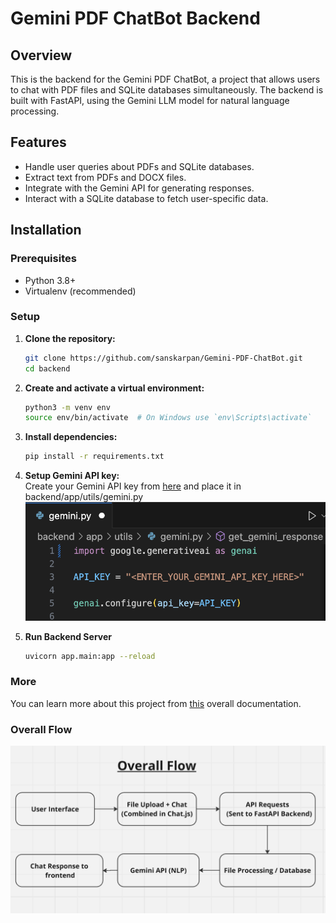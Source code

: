 # Gemini PDF ChatBot Backend

## Overview

This is the backend for the Gemini PDF ChatBot, a project that allows users to chat with PDF files and SQLite databases simultaneously. The backend is built with FastAPI, using the Gemini LLM model for natural language processing.

## Features

- Handle user queries about PDFs and SQLite databases.
- Extract text from PDFs and DOCX files.
- Integrate with the Gemini API for generating responses.
- Interact with a SQLite database to fetch user-specific data.

## Installation

### Prerequisites

- Python 3.8+
- Virtualenv (recommended)

### Setup

1. **Clone the repository:**

   ```bash
   git clone https://github.com/sanskarpan/Gemini-PDF-ChatBot.git
   cd backend
   ```
2. **Create and activate a virtual environment:**
   ```bash
   python3 -m venv env
   source env/bin/activate  # On Windows use `env\Scripts\activate`
   ```
3. **Install dependencies:**
   ```bash
   pip install -r requirements.txt
   ```
4. **Setup Gemini API key:** <br/>
   Create your Gemini API key from [here](https://aistudio.google.com/app/apikey) and place it in backend/app/utils/gemini.py 
![backend/gemini_api_setup.png](backend/gemini_api_setup.png)
5. **Run Backend Server**
   ```bash
   uvicorn app.main:app --reload
   ```

### More
You can learn more about this project from [this](https://docs.google.com/document/d/17V5GnFC5bBrXAqQiHLoP3sWXrRsx17ECFlh8xQqZbOY/edit) overall documentation.

### Overall Flow
![backend/overall_flow.png](backend/overall_flow.png)